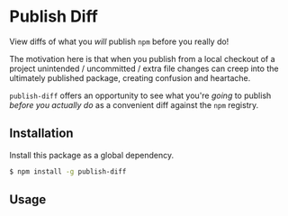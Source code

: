 <!--[![Travis Status][trav_img]][trav_site]
[![Coverage Status][cov_img]][cov_site]-->

Publish Diff
============

View diffs of what you _will_ publish `npm` before you really do!

The motivation here is that when you publish from a local checkout of a project
unintended / uncommitted / extra file changes can creep into the ultimately
published package, creating confusion and heartache.

`publish-diff` offers an opportunity to see what you're _going_ to publish
*before you actually do* as a convenient diff against the `npm` registry.

## Installation

Install this package as a global dependency.

```sh
$ npm install -g publish-diff
```

## Usage

<!-- TODO: BASIC -->
<!-- TODO: With prepublish, preversion -->

[trav_img]: https://api.travis-ci.org/FormidableLabs/publish-diff.svg
[trav_site]: https://travis-ci.org/FormidableLabs/publish-diff
[cov_img]: https://img.shields.io/coveralls/FormidableLabs/publish-diff.svg
[cov_site]: https://coveralls.io/r/FormidableLabs/publish-diff